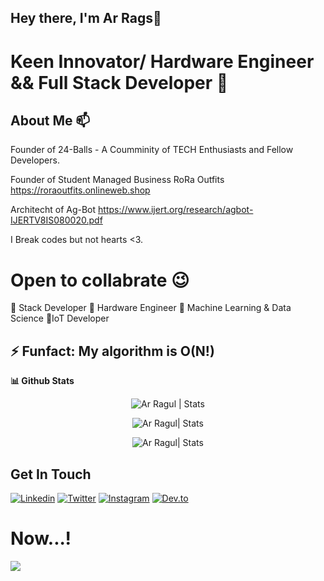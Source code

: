 <!--
**Ar-Ragul/Ar-Ragul** is a ✨ _special_ ✨ repository because its `README.md` (this file) appears on your GitHub profile.-->

## Hey there, I'm Ar Rags👋


# Keen Innovator/ Hardware Engineer && Full Stack Developer 🔭
 
## About Me 📫 
  Founder of 24-Balls - A Coumminity of TECH Enthusiasts and Fellow Developers.
 
  Founder of Student Managed Business RoRa Outfits https://roraoutfits.onlineweb.shop
 
  Architecht of Ag-Bot https://www.ijert.org/research/agbot-IJERTV8IS080020.pdf
 
  I Break codes but not hearts <3.

# Open to collabrate :wink: 
:small_orange_diamond: Stack Developer   :small_orange_diamond: Hardware Engineer   :small_orange_diamond: Machine Learning & Data Science :small_orange_diamond:IoT Developer

## ⚡ Funfact: My algorithm is O(N!)
  <summary><b>📊 Github Stats</b></summary>
  <p align="center"> <img src="https://github-readme-stats.vercel.app/api?username=Ar-Ragul&count_private=true&show_icons=true&include_all_commits=true" alt="Ar Ragul | Stats" />
  <p align="center"><img src="https://github-readme-stats.vercel.app/api/top-langs/?username=Ar-Ragul&langs_count=8&layout=compact" alt="Ar Ragul| Stats" />
  <p align="center"><img src="https://github-readme-streak-stats.herokuapp.com/?user=Ar-Ragul" alt="Ar Ragul| Stats" />

## Get In Touch

[![Linkedin](https://img.shields.io/badge/LinkedIn-blue.svg?style=for-the-badge&logo=linkedin)](https://www.linkedin.com/in/ragul-raghunath-94108a172/)
[![Twitter](https://img.shields.io/badge/Twitter-skyblue.svg?style=for-the-badge&logo=twitter)](https://twitter.com/RRaguk)
[![Instagram](https://img.shields.io/badge/Instagram-gray.svg?style=for-the-badge&logo=instagram)](https://www.instagram.com/ar_ragul_/)
[![Dev.to](https://img.shields.io/badge/Dev.to-black.svg?style=for-the-badge&logo=dev)](https://dev.to/arragul)

# Now...!  
<img src="https://user-images.githubusercontent.com/41983390/119396185-2b548900-bcf2-11eb-9b76-78eaf83c9b96.png">

<!--Here are some ideas to get you started:

- 🔭 I’m currently working on ...
- 🌱 I’m currently learning ...
- 👯 I’m looking to collaborate on ...
- 🤔 I’m looking for help with ...
- 💬 Ask me about ...
- 📫 How to reach me: ...
- 😄 Pronouns: ...
-  Fun fact: ...
-->
